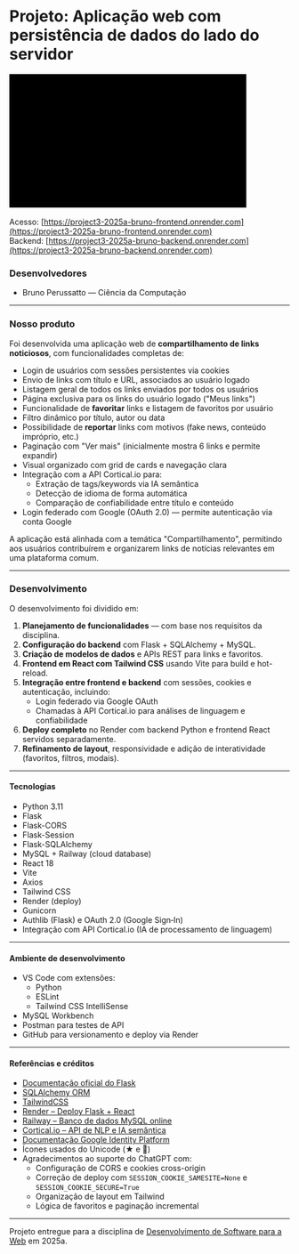 # Projeto: Aplicação web com persistência de dados do lado do servidor

![GIF do projeto](media/gif.gif "GIF do projeto")

Acesso: [https://project3-2025a-bruno-frontend.onrender.com](https://project3-2025a-bruno-frontend.onrender.com)  
Backend: [https://project3-2025a-bruno-backend.onrender.com](https://project3-2025a-bruno-backend.onrender.com)

### Desenvolvedores

- Bruno Perussatto — Ciência da Computação

---

### Nosso produto

Foi desenvolvida uma aplicação web de **compartilhamento de links noticiosos**, com funcionalidades completas de:

- Login de usuários com sessões persistentes via cookies
- Envio de links com título e URL, associados ao usuário logado
- Listagem geral de todos os links enviados por todos os usuários
- Página exclusiva para os links do usuário logado ("Meus links")
- Funcionalidade de **favoritar** links e listagem de favoritos por usuário
- Filtro dinâmico por título, autor ou data
- Possibilidade de **reportar** links com motivos (fake news, conteúdo impróprio, etc.)
- Paginação com "Ver mais" (inicialmente mostra 6 links e permite expandir)
- Visual organizado com grid de cards e navegação clara
- Integração com a API Cortical.io para:
   - Extração de tags/keywords via IA semântica
   - Detecção de idioma de forma automática
   - Comparação de confiabilidade entre título e conteúdo
- Login federado com Google (OAuth 2.0) — permite autenticação via conta Google


A aplicação está alinhada com a temática "Compartilhamento", permitindo aos usuários contribuírem e organizarem links de notícias relevantes em uma plataforma comum.

---

### Desenvolvimento

O desenvolvimento foi dividido em:

1. **Planejamento de funcionalidades** — com base nos requisitos da disciplina.
2. **Configuração do backend** com Flask + SQLAlchemy + MySQL.
3. **Criação de modelos de dados** e APIs REST para links e favoritos.
4. **Frontend em React com Tailwind CSS** usando Vite para build e hot-reload.
5. **Integração entre frontend e backend** com sessões, cookies e autenticação, incluindo:
    - Login federado via Google OAuth  
    - Chamadas à API Cortical.io para análises de linguagem e confiabilidade
6. **Deploy completo** no Render com backend Python e frontend React servidos separadamente.
7. **Refinamento de layout**, responsividade e adição de interatividade (favoritos, filtros, modais).

---

#### Tecnologias

- Python 3.11
- Flask
- Flask-CORS
- Flask-Session
- Flask-SQLAlchemy
- MySQL + Railway (cloud database)
- React 18
- Vite
- Axios
- Tailwind CSS
- Render (deploy)
- Gunicorn
- Authlib (Flask) e OAuth 2.0 (Google Sign‑In)
- Integração com API Cortical.io (IA de processamento de linguagem)

---

#### Ambiente de desenvolvimento

- VS Code com extensões:
  - Python
  - ESLint
  - Tailwind CSS IntelliSense
- MySQL Workbench
- Postman para testes de API
- GitHub para versionamento e deploy via Render

---

#### Referências e créditos

- [Documentação oficial do Flask](https://flask.palletsprojects.com/)
- [SQLAlchemy ORM](https://docs.sqlalchemy.org/)
- [TailwindCSS](https://tailwindcss.com/docs)
- [Render – Deploy Flask + React](https://render.com/docs/deploy-flask)
- [Railway – Banco de dados MySQL online](https://railway.app/)
- [Cortical.io – API de NLP e IA semântica](https://cortical.io/)
- [Documentação Google Identity Platform](https://developers.google.com/identity)
- Ícones usados do Unicode (★ e 🛑)
- Agradecimentos ao suporte do ChatGPT com:
  - Configuração de CORS e cookies cross-origin
  - Correção de deploy com `SESSION_COOKIE_SAMESITE=None` e `SESSION_COOKIE_SECURE=True`
  - Organização de layout em Tailwind
  - Lógica de favoritos e paginação incremental

---

Projeto entregue para a disciplina de [Desenvolvimento de Software para a Web](http://github.com/andreainfufsm/elc1090-2025a) em 2025a.
